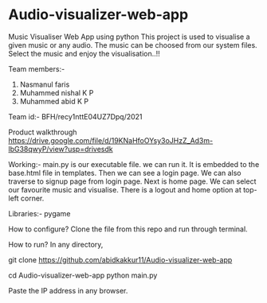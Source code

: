 # Audio-visualizer-web-app

Music Visualiser Web App using python
This project is used to visualise a given music or any audio. The music can be choosed from our system files. Select the music and enjoy the visualisation..!!

Team members:-
1. Nasmanul faris
2. Muhammed nishal K P
3. Muhammed abid K P

Team id:- 
BFH/recy1nttE04UZ7Dpq/2021

Product walkthrough
https://drive.google.com/file/d/19KNaHfoOYsy3oJHzZ_Ad3m-lbG38qwyP/view?usp=drivesdk

Working:-
main.py is our executable file. we can run it. It is embedded to the base.html file in templates. Then we can see a login page. We can also traverse to signup page from login page. Next is home page.
We can select our favourite music and visualise. There is a logout and home option at top-left corner.

Libraries:-
pygame

How to configure?
Clone the file from this repo and run through terminal.

How to run?
In any directory,

git clone https://github.com/abidkakkur11/Audio-visualizer-web-app

cd Audio-visualizer-web-app
python main.py

Paste the IP address in any browser.
